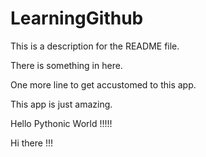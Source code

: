 # LearningGithub


This is a description for the README file.

There is something in here.

One more line to get accustomed to this app. 

This app is just amazing.


Hello Pythonic World !!!!!

Hi there !!!
